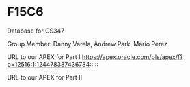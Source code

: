 # F15C6

Database for CS347

Group Member: Danny Varela, Andrew Park, Mario Perez

URL to our APEX for Part I
https://apex.oracle.com/pls/apex/f?p=12516:1:124478387436784:::::

URL to our APEX for Part II

